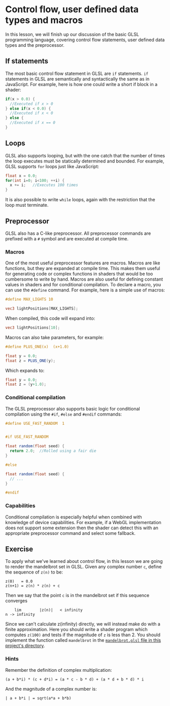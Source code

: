 # Control flow, user defined data types and macros

In this lesson, we will finish up our discussion of the basic GLSL programming language, covering control flow statements, user defined data types and the preprocessor. 

## If statements

The most basic control flow statement in GLSL are `if` statements.  `if` statements in GLSL are semantically and syntactically the same as in JavaScript.  For example, here is how one could write a short if block in a shader:

```glsl
if(x > 0.0) {
  //Executed if x > 0
} else if(x < 0.0) {
  //Executed if x < 0
} else {
  //Executed if x == 0
}
```

## Loops

GLSL also supports looping, but with the one catch that the number of times the loop executes must be statically determined and bounded.  For example, GLSL supports `for` loops just like JavaScript:

```glsl
float x = 0.0;
for(int i=0; i<100; ++i) {
  x += i;   //Executes 100 times
}
```

It is also possible to write `while` loops, again with the restriction that the loop must terminate.

## Preprocessor

GLSL also has a C-like preprocessor.  All preprocessor commands are prefixed with a `#` symbol and are executed at compile time.

### Macros

One of the most useful preprocessor features are macros. Macros are like functions, but they are expanded at compile time. This makes them useful for generating code or complex functions in shaders that would be too cumbersome to write by hand. Macros are also useful for defining constant values in shaders and for conditional compilation. To declare a macro, you can use the `#define` command.  For example, here is a simple use of macros:

```glsl
#define MAX_LIGHTS 10

vec3 lightPositions[MAX_LIGHTS];
```

When compiled, this code will expand into:

```glsl
vec3 lightPositions[10];
```

Macros can also take parameters, for example:

```glsl
#define PLUS_ONE(x)  (x+1.0)

float y = 0.0;
float z = PLUS_ONE(y);
```

Which expands to:

```glsl
float y = 0.0;
float z = (y+1.0);
```

### Conditional compilation

The GLSL preprocessor also supports basic logic for conditional compilation using the `#if`, `#else` and `#endif` commands:

```glsl
#define USE_FAST_RANDOM  1


#if USE_FAST_RANDOM

float random(float seed) {
  return 2.0;  //Rolled using a fair die
}

#else

float random(float seed) {
  // ...
}

#endif
```

### Capabilities

Conditional compilation is especially helpful when combined with knowledge of device capabilities. For example, if a WebGL implementation does not support some extension then the shader can detect this with an appropriate preprocessor command and select some fallback.

## Exercise

To apply what we've learned about control flow, in this lesson we are going to render the mandelbrot set in GLSL. Given any complex number `c`, define the sequence of `z(n)` to be:

```
z(0)   = 0.0
z(n+1) = z(n) * z(n) + c
```

Then we say that the point `c` is in the mandelbrot set if this sequence converges

```
    lim        |z(n)|   < infinity
n -> infinity
```

Since we can't calculate z(infinity) directly, we will instead make do with a finite approximation.  Here you should write a shader program which computes `z(100)` and tests if the magnitude of `z` is less than 2.  You should implement the function called `mandelbrot` in the <a href="/open/intro-3">`mandelbrot.glsl` file in this project's directory</a>.

### Hints

Remember the definition of complex multiplication:

```
(a + b*i) * (c + d*i) = (a * c - b * d) + (a * d + b * d) * i
```

And the magnitude of a complex number is:

```
| a + b*i | = sqrt(a*a + b*b)
```